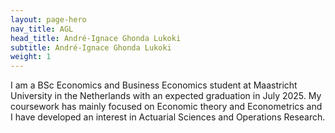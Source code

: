 ```yaml
---
layout: page-hero
nav_title: AGL
head_title: André-Ignace Ghonda Lukoki
subtitle: André-Ignace Ghonda Lukoki
weight: 1
---
```


I am a BSc Economics and Business Economics student at Maastricht University in the Netherlands with an expected graduation in July 2025. My coursework has mainly focused on Economic theory and Econometrics and I have developed an interest in Actuarial Sciences and Operations Research.